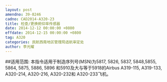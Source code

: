 ```yaml
---
layout: post
amendno: 39-8246
cadno: CAD2014-A320-23
title: 检查/更换俯仰率传感器
date: 2014-12-12 00:00:00 +0800
effdate: 2014-12-15 00:00:00 +0800
tag: A320
categories: 民航西南地区管理局适航审定处
author: 李光耀
---
```


##适用范围:
本指令适用于制造序列号(MSN)为5817, 5826, 5837, 5848,5855, 5864, 5875, 5886, 5896 和5910及大与等于5918的Airbus A319-115, A319-133, A320-214, A320-216, A320-232和 A320-233飞机。

